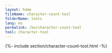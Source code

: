 ```yaml
---
layout: home
fileName: character-count-tool
folderName: tools
lang: ko
permalink: /ko/character-count-tool
tool: character-tool
---
```

{%- include section/character-count-tool.html -%}